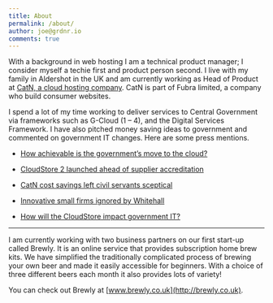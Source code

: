 ```yaml
---
title: About
permalink: /about/
author: joe@grdnr.io
comments: true
---
```


With a background in web hosting I am a technical product manager; I consider myself a techie first and product person second. I live with my family in Aldershot in the UK and am currently working as Head of Product at [CatN, a cloud hosting company](http://catn.com). CatN is part of Fubra limited, a company who build consumer websites.




I spend a lot of my time working to deliver services to Central Government via frameworks such as G-Cloud (1 – 4), and the Digital Services Framework. I have also pitched money saving ideas to government and commented on government IT changes. Here are some press mentions.







  * [How achievable is the government’s move to the cloud?](http://www.computerweekly.com/news/2240110226/How-achievable-is-the-governments-move-to-the-cloud)


  * [CloudStore 2 launched ahead of supplier accreditation](http://www.computerweekly.com/news/2240150532/CloudStore-2-launched-ahead-of-supplier-accreditation)



  * [CatN cost savings left civil servants sceptical](http://www.telegraph.co.uk/finance/yourbusiness/8638809/CatN-cost-savings-left-civil-servants-sceptical.html)



  * [Innovative small firms ignored by Whitehall](http://www.telegraph.co.uk/finance/yourbusiness/8134823/Innovative-small-firms-ignored-by-Whitehall.html)


  * [How will the CloudStore impact government IT?](http://www.computerweekly.com/news/2240118009/How-will-the-CloudStore-impact-the-government-IT-market)





* * *





I am currently working with two business partners on our first start-up called Brewly. It is an online service that provides subscription home brew kits. We have simplified the traditionally complicated process of brewing your own beer and made it easily accessible for beginners. With a choice of three different beers each month it also provides lots of variety!





You can check out Brewly at [www.brewly.co.uk](http://brewly.co.uk).
